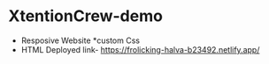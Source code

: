 # XtentionCrew-demo
* Resposive Website 
*custom Css
* HTML 
Deployed link-  https://frolicking-halva-b23492.netlify.app/
